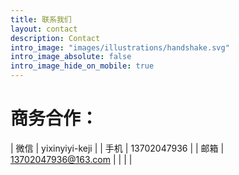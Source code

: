 ```yaml
---
title: 联系我们
layout: contact
description: Contact
intro_image: "images/illustrations/handshake.svg"
intro_image_absolute: false
intro_image_hide_on_mobile: true
---
```




# 商务合作：





| 微信   | yixinyiyi-keji |
| 手机   | 13702047936 |
| 邮箱   | 13702047936@163.com |
|   |    |

